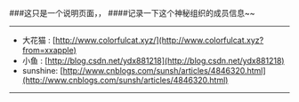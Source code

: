 ###这只是一个说明页面，，
####记录一下这个神秘组织的成员信息~~

---

- 大花猫 : [http://www.colorfulcat.xyz/](http://www.colorfulcat.xyz?from=xxapple)
- 小鱼 : [http://blog.csdn.net/ydx881218](http://blog.csdn.net/ydx881218)
- sunshine: [http://www.cnblogs.com/sunsh/articles/4846320.html](http://www.cnblogs.com/sunsh/articles/4846320.html)

---